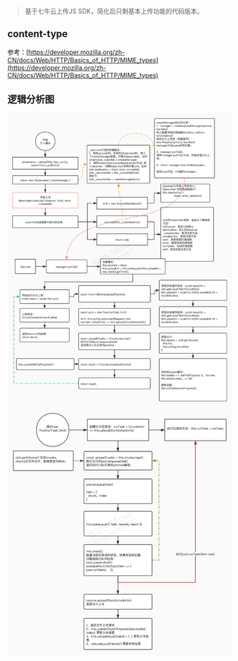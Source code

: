 > 基于七牛云上传JS SDK，简化后只剩基本上传功能的代码版本。

## content-type

参考：[https://developer.mozilla.org/zh-CN/docs/Web/HTTP/Basics_of_HTTP/MIME_types](https://developer.mozilla.org/zh-CN/docs/Web/HTTP/Basics_of_HTTP/MIME_types)


## 逻辑分析图

![](./images/七牛云分片上传逻辑分析.jpg)
![](./images/七牛云分片上传逻辑分析02.jpg)